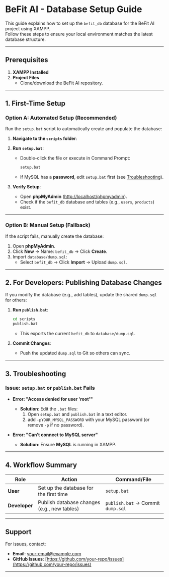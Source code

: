 # **BeFit AI - Database Setup Guide**

This guide explains how to set up the `befit_db` database for the BeFit AI project using XAMPP.  
Follow these steps to ensure your local environment matches the latest database structure.

---

## **Prerequisites**
1. **XAMPP Installed**  
2. **Project Files**  
   - Clone/download the BeFit AI repository.  

---

## **1. First-Time Setup**  
### **Option A: Automated Setup (Recommended)**  
Run the `setup.bat` script to automatically create and populate the database:  

1. **Navigate to the `scripts` folder**:  
2. **Run `setup.bat`**:  
   - Double-click the file or execute in Command Prompt:  
     ```bash
     setup.bat
     ```
   - If MySQL has a **password**, edit `setup.bat` first (see [Troubleshooting](#troubleshooting)).  

3. **Verify Setup**:  
   - Open **phpMyAdmin** ([http://localhost/phpmyadmin](http://localhost/phpmyadmin)).  
   - Check if the `befit_db` database and tables (e.g., `users`, `products`) exist.  

---

### **Option B: Manual Setup (Fallback)**  
If the script fails, manually create the database:  
1. Open **phpMyAdmin**.  
2. Click **New** → Name: `befit_db` → Click **Create**.  
3. Import `database/dump.sql`:  
   - Select `befit_db` → Click **Import** → Upload `dump.sql`.  

---

## **2. For Developers: Publishing Database Changes**  
If you modify the database (e.g., add tables), update the shared `dump.sql` for others:  

1. **Run `publish.bat`**:  
   ```bash
   cd scripts
   publish.bat
   ```
   - This exports the current `befit_db` to `database/dump.sql`.  

2. **Commit Changes**:  
   - Push the updated `dump.sql` to Git so others can sync.  

---

## **3. Troubleshooting**  
### **Issue: `setup.bat` or `publish.bat` Fails**  
- **Error: "Access denied for user 'root'"**  
  - **Solution**: Edit the `.bat` files:  
    1. Open `setup.bat` and `publish.bat` in a text editor.  
    2. add `-pYOUR_MYSQL_PASSWORD` with your MySQL password (or remove `-p` if no password).  

- **Error: "Can’t connect to MySQL server"**  
  - **Solution**: Ensure **MySQL** is running in XAMPP.  

---

## **4. Workflow Summary**  
| Role          | Action                                                                 | Command/File               |  
|---------------|-----------------------------------------------------------------------|----------------------------|  
| **User**      | Set up the database for the first time                                | `setup.bat`                |  
| **Developer** | Publish database changes (e.g., new tables)                          | `publish.bat` → Commit `dump.sql` |  

---

## **Support**  
For issues, contact:  
- **Email**: your-email@example.com  
- **GitHub Issues**: [https://github.com/your-repo/issues](https://github.com/your-repo/issues)  

---
